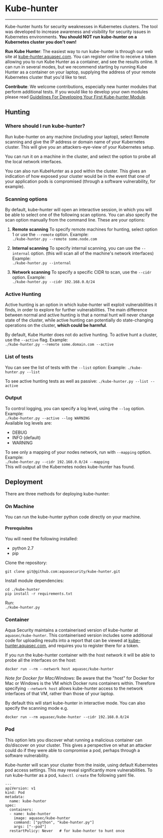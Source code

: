 # Kube-hunter
---
Kube-hunter hunts for security weaknesses in Kubernetes clusters. The tool was developed to increase awareness and visibility for security issues in Kubernetes environments. **You should NOT run kube-hunter on a Kubernetes cluster you don't own!**

**Run Kube Hunter**: The easiest way to run kube-hunter is through our web site at [kube-hunter.aquasec.com](https://kube-hunter.aquasec.com). You can register online to receive a token allowing you to run Kube Hunter as a container, and see the results online.  It can run in several modes, but we recommend starting by running Kube Hunter as a container on your laptop, supplying the address of your remote Kubernetes cluster that you'd like to test. 
  
**Contribute**: We welcome contributions, especially new hunter modules that perform additional tests. If you would like to develop your own modules please read [Guidelines For Developing Your First Kube-hunter Module](src/README.md).

## Hunting

### Where should I run kube-hunter?
Run kube-hunter on any machine (including your laptop), select Remote scanning and give the IP address or domain name of your Kubernetes cluster. This will give you an attackers-eye-view of your Kubernetes setup. 

You can run it on a machine in the cluster, and select the option to probe all the local network interfaces. 

You can also run KubeHunter as a pod within the cluster. This gives an indication of how exposed your cluster would be in the event that one of your application pods is compromised (through a software vulnerability, for example). 

### Scanning options
By default, kube-hunter will open an interactive session, in which you will be able to select one of the following scan options. You can also specify the scan option manually from the command line. These are your options:  

1. **Remote scanning**
To specify remote machines for hunting, select option 1 or use the `--remote` option. Example:  
`./kube-hunter.py --remote some.node.com`  

2. **Internal scanning**
To specify internal scanning, you can use the `--internal` option. (this will scan all of the machine's network interfaces) Example:  
`./kube-hunter.py --internal`  

3. **Network scanning**
To specify a specific CIDR to scan, use the `--cidr` option. Example:  
`./kube-hunter.py --cidr 192.168.0.0/24`  
  
### Active Hunting

Active hunting is an option in which kube-hunter will exploit vulnerabilities it finds, in order to explore for further vulnerabilities.
The main difference between normal and active hunting is that a normal hunt will never change state of the cluster, while active hunting can potentially do state-changing operations on the cluster, **which could be harmful**. 

By default, Kube Hunter does not do active hunting. To active hunt a cluster, use the `--active` flag. Example:  
`./kube-hunter.py --remote some.domain.com --active`  

### List of tests
You can see the list of tests with the `--list` option: Example:
`./kube-hunter.py --list`

To see active hunting tests as well as passive:
`./kube-hunter.py --list --active`
  
### Output
To control logging, you can specify a log level, using the `--log` option. Example:  
`./kube-hunter.py --active --log WARNING`  
Available log levels are: 

* DEBUG  
* INFO (default)  
* WARNING
  
To see only a mapping of your nodes network, run with `--mapping` option. Example:  
`./kube-hunter.py --cidr 192.168.0.0/24 --mapping`  
This will output all the Kubernetes nodes kube-hunter has found.

## Deployment
There are three methods for deploying kube-hunter:
 
### On Machine

You can run the kube-hunter python code directly on your machine. 
#### Prerequisites

You will need the following installed:
* python 2.7  
* pip  

Clone the repository:
~~~
git clone git@github.com:aquasecurity/kube-hunter.git
~~~

Install module dependencies:  
~~~
cd ./kube-hunter
pip install -r requirements.txt
~~~
Run:  
`./kube-hunter.py`

### Container
Aqua Security maintains a containerised version of kube-hunter at `aquasec/kube-hunter`. This containerised version includes some additional code for uploading results into a report that can be viewed at [kube-hunter.aquasec.com](https://kube-hunter.aquasec.com), and requires you to register there for a token. 

If you run the kube-hunter container with the host network it will be able to probe all the interfaces on the host: 

`docker run --rm --network host aquasec/kube-hunter`  

_Note for Docker for Mac/Windows:_ Be aware that the "host" for Docker for Mac or Windows is the VM which Docker runs containers within. Therefore specifying `--network host` allows kube-hunter access to the network interfaces of that VM, rather than those of your laptop.  

By default this will start kube-hunter in interactive mode. You can also specify the scanning mode e.g. 

`docker run --rm aquasec/kube-hunter --cidr 192.168.0.0/24`  

### Pod
This option lets you discover what running a malicious container can do/discover on your cluster. This gives a perspective on what an attacker could do if they were able to compromise a pod, perhaps through a software vulnerability. 

Kube-hunter will scan your cluster from the inside, using default Kubernetes pod access settings. This may reveal significantly more vulnerabilities. 
To run kube-hunter as a pod, `kubectl create` the following yaml file.  
~~~
---
apiVersion: v1
kind: Pod
metadata:
  name: kube-hunter
spec:
  containers:
  - name: kube-hunter
    image: aquasec/kube-hunter
    command: ["python", "kube-hunter.py"]
    args: ["--pod"]
  restartPolicy: Never   # for kube-hunter to hunt once
~~~
